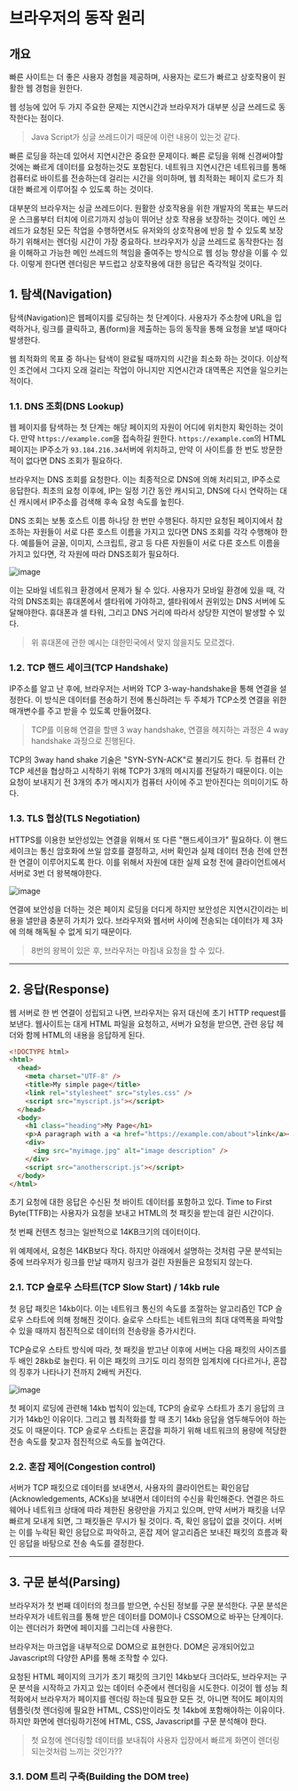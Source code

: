 # 브라우저의 동작 원리

## 개요

빠른 사이트는 더 좋은 사용자 경험을 제공하며,
사용자는 로드가 빠르고 상호작용이 원활한 웹 경험을 원한다.

웹 성능에 있어 두 가지 주요한 문제는 지연시간과 브라우저가 대부분 싱글 쓰레드로 동작한다는 점이다.

> Java Script가 싱글 쓰레드이기 때문에 이런 내용이 있는것 같다.

빠른 로딩을 하는데 있어서 지연시간은 중요한 문제이다.
빠른 로딩을 위해 신경써야할 것에는 빠르게 데이터를 요청하는것도 포함된다.
네트워크 지연시간은 네트워크를 통해 컴퓨터로 바이트를 전송하는데 걸리는 시간을 의미하며,
웹 최적화는 페이지 로드가 최대한 빠르게 이루어질 수 있도록 하는 것이다.

대부분의 브라우저는 싱글 쓰레드이다.
원활한 상호작용을 위한 개발자의 목표는 부드러운 스크롤부터 터치에 이르기까지 성능이 뛰어난 상호 작용을 보장하는 것이다.
메인 쓰레드가 요청된 모든 작업을 수행하면서도 유저와의 상호작용에 반응 할 수 있도록 보장하기 위해서는 렌더링 시간이 가장 중요하다.
브라우저가 싱글 쓰레드로 동작한다는 점을 이해하고 가능한 메인 쓰레드의 책임을 줄여주는 방식으로 웹 성능 향상을 이룰 수 있다.
이렇게 한다면 렌더링은 부드럽고 상호작용에 대한 응답은 즉각적일 것이다.


## 1. 탐색(Navigation)

탐색(Navigation)은 웹페이지를 로딩하는 첫 단계이다. 사용자가 주소창에 URL을 입력하거나,
링크를 클릭하고, 폼(form)을 제출하는 등의 동작을 통해 요청을 보낼 때마다 발생한다.

웹 최적화의 목표 중 하나는 탐색이 완료될 때까지의 시간을 최소화 하는 것이다.
이상적인 조건에서 그다지 오래 걸리는 작업이 아니지만 지연시간과 대역폭은 지연을 일으키는 적이다.

### 1.1. DNS 조회(DNS Lookup)

웹 페이지를 탐색하는 첫 단계는 해당 페이지의 자원이 어디에 위치한지 확인하는 것이다.
만약 ```https://example.com```을 접속하길 원한다.
```https://example.com```의 HTML페이지는 IP주소가 ```93.184.216.34```서버에 위치하고,
만약 이 사이트를 한 번도 방문한 적이 없다면 DNS 조회가 필요하다.

브라우저는 DNS 조회를 요청한다.
이는 최종적으로 DNS에 의해 처리되고, IP주소로 응답한다.
최초의 요청 이후에, IP는 일정 기간 동안 캐시되고,
DNS에 다시 연락하는 대신 캐시에서 IP주소를 검색해 후속 요청 속도를 높힌다.

DNS 조회는 보통 호스트 이름 하나당 한 번만 수행된다. 
하지만 요청된 페이지에서 참조하는 자원들이 서로 다른 호스트 이름을 가지고 있다면 DNS 조회를 각각 수행해야 한다.
예를들어 글꼴, 이미지, 스크립트, 광고 등 다른 자원들이 서로 다른 호스트 이름을 가지고 있다면,
각 자원에 따라 DNS조회가 필요하다.

![image](https://github.com/YoonSeok-Heo/TIL/assets/113662725/a1f21973-e444-43b5-b078-12ae5da1a3e3)

이는 모바일 네트워크 환경에서 문제가 될 수 있다. 
사용자가 모바일 환경에 있을 때, 각각의 DNS조회는 휴대폰에서 셀타워에 가야하고, 
셀타워에서 권위있는 DNS 서버에 도달해야한다.
휴대폰과 셀 타워, 그리고 DNS 거리에 따라서 상당한 지연이 발생할 수 있다.

> 위 휴대폰에 관한 예시는 대한민국에서 맞지 않을지도 모르겠다. 

### 1.2. TCP 핸드 세이크(TCP Handshake)

IP주소를 알고 난 후에, 브라우저는 서버와 TCP 3-way-handshake을 통해 연결을 설정한다.
이 방식은 데이터를 전송하기 전에 통신하려는 두 주체가 TCP소켓 연결을 위한 매개변수를 주고 받을 수 있도록 만들어졌다.

> TCP를 이용해 연결을 할땐 3 way handshake,
> 연결을 헤지하는 과정은 4 way handshake 과정으로 진행된다.

TCP의 3way hand shake 기술은 "SYN-SYN-ACK"로 불리기도 한다.
두 컴퓨터 간 TCP 세션을 협상하고 시작하기 위해 TCP가 3개의 메시지를 전달하기 때문이다.
이는 요청이 보내지기 전 3개의 추가 메시지가 컴퓨터 사이에 주고 받아진다는 의미이기도 하다.

### 1.3. TLS 협상(TLS Negotiation)

HTTPS를 이용한 보안성있는 연결을 위해서 또 다른 "핸드세이크가" 필요하다.
이 핸드세이크는 통신 암호화에 쓰일 암호를 결정하고, 서버 확인과 실제 데이터 전송 전에 안전한 연결이 이루어지도록 한다.
이를 위해서 자원에 대한 실제 요청 전에 클라이언트에서 서버로 3번 더 왕복해야한다.

![image](https://github.com/YoonSeok-Heo/TIL/assets/113662725/ad1c5d71-acc3-4dbb-8f4c-2dba8aad6c09)

연결에 보안성을 더하는 것은 페이지 로딩을 더디게 하지만 보안성은 지연시간이라는 비용을 낼만큼 충분히 가치가 있다.
브라우저와 웹서버 사이에 전송되는 데이터가 제 3자에 의해 해독될 수 없게 되기 때문이다.

> 8번의 왕복이 있은 후, 브라우저는 마침내 요청을 할 수 있다.


---

## 2. 응답(Response)

웹 서버로 한 번 연결이 성립되고 나면, 브라우저는 유저 대신에 초기 HTTP request를 보낸다.
웹사이트는 대게 HTML 파일을 요청하고,
서버가 요청을 받으면, 관련 응답 헤더와 함께 HTML의 내용을 응답하게 된다.

```html
<!DOCTYPE html>
<html>
  <head>
    <meta charset="UTF-8" />
    <title>My simple page</title>
    <link rel="stylesheet" src="styles.css" />
    <script src="myscript.js"></script>
  </head>
  <body>
    <h1 class="heading">My Page</h1>
    <p>A paragraph with a <a href="https://example.com/about">link</a></p>
    <div>
      <img src="myimage.jpg" alt="image description" />
    </div>
    <script src="anotherscript.js"></script>
  </body>
</html>
```

초기 요청에 대한 응답은 수신된 첫 바이트 데이터를 포함하고 있다.
Time to First Byte(TTFB)는 사용자가 요청을 보내고 HTML의 첫 패킷을 받는데 걸린 시간이다.

첫 번째 컨텐츠 청크는 일반적으로 14KB크기의 데이터이다.

위 예제에서, 요청은 14KB보다 작다. 하지만 아래에서 설명하는 것처럼 구문 분석되는 중에 브라우저가 링크를 만날 때까지 링크가 걸린 자원들은 요청되지 않는다.

### 2.1. TCP 슬로우 스타트(TCP Slow Start) / 14kb rule

첫 응답 패킷은 14kb이다. 
이는 네트워크 통신의 속도를 조절하는 알고리즘인 TCP 슬로우 스타트에 의해 정해진 것이다.
슬로우 스타트는 네트워크의 최대 대역폭을 파악할 수 있을 때까지 점진적으로 데이터의 전송량을 증가시킨다.

TCP슬로우 스타트 방식에 따라, 첫 패킷을 받고난 이후에 서버는 다음 패킷의 사이즈를 두 배인 28kb로 늘린다.
뒤 이은 패킷의 크기도 미리 정의한 임계치에 다다르거나, 혼잡의 징후가 나타나기 전까지 2배씩 커진다.

![image](https://github.com/YoonSeok-Heo/TIL/assets/113662725/020a8003-4bfd-44dd-b7ec-48902ecfccb8)

첫 페이지 로딩에 관련해 14kb 법칙이 있는데, 
TCP의 슬로우 스타트가 초기 응답의 크기가 14kb인 이유이다.
그리고 웹 최적화를 할 때 초기 14kb 응답을 염두해두어야 하는 것도 이 때문이다.
TCP 슬로우 스타트는 혼잡을 피하기 위해 네트워크의 용량에 적당한 전송 속도를 찾고자 점진적으로 속도를 높여간다.

### 2.2. 혼잡 제어(Congestion control)

서버가 TCP 패킷으로 데이터를 보내면서, 
사용자의 클라이언트는 확인응답(Acknowledgements, ACKs)을 보내면서 데이터의 수신을 확인해준다.
연결은 하드웨어나 네트워크 상태에 따라 제한된 용량만을 가지고 있으며,
만약 서버가 패킷을 너무 빠르게 모내게 되면, 그 패킷들은 무시가 될 것이다.
즉, 확인 응답이 없을 것이다.
서버는 이를 누락된 확인 응답으로 파악하고, 혼잡 제어 알고리즘은 보내진 패킷의 흐름과 확인 응답을 바탕으로 전송 속도를 결정한다.

---

## 3. 구문 분석(Parsing)

브라우저가 첫 번째 데이터의 청크를 받으면, 수신된 정보를 구문 분석한다.
구문 분석은 브라우저가 네트워크를 통해 받은 데이터를 DOM이나 CSSOM으로 바꾸는 단계이다.
이는 렌더러가 화면에 페이지를 그리는데 사용한다.

브라우저는 마크업을 내부적으로 DOM으로 표현한다. 
DOM은 공개되어있고 Javascript의 다양한 API를 통해 조작할 수 있다.

요청된 HTML 페이지의 크기가 초기 패킷의 크기인 14kb보다 크더라도, 
브라우저는 구문 분석을 시작하고 가지고 있는 데이터 수준에서 렌더링을 시도한다.
이것이 웹 성능 최적화에서 브라우저가 페이지를 렌더링 하는데 필요한 모든 것, 
아니면 적어도 페이지의 템플릿(첫 렌더링에 필요한 HTML, CSS)만이라도 첫 14kb에 포함해야하는 이유이다.
하지만 화면에 렌더링하기전에 HTML, CSS, Javascript를 구문 분석해야 한다.

> 첫 요청에 렌더링할 데이터를 보내줘야 사용자 입장에서 빠르게 화면이 렌더링 되는것처럼 느끼는 것인가??

### 3.1. DOM 트리 구축(Building the DOM tree)






















